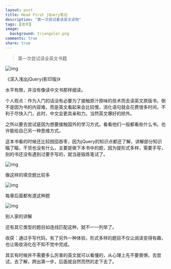 ```yaml
---
layout: post
title: Head First jQuery笔记
description: "第一次尝试着读英文读物"
tags: [技术]
image:
  background: triangular.png
comments: true
share: true
---
```


> 第一次尝试读全英文书籍

![img](http://img30.ddimg.cn/32/15/22775180-1_u_1.jpg)

《深入浅出jQuery(影印版)》

<!-- more -->

水平有限，并没有像读中文书那样细读。

个人观点：作为入门的话没有必要为了接触原汁原味的技术而去读英文原版书，倒不是因为书的内容难，而是英文看起来会比较慢，消化语句就会花费很多时间，不利于尽快入门，此时，中文会更具亲和力。当然英文爆好的除外。

之所以要去尝试是因为想要接触国外的学习方式。看看他们一般都看些什么书。也许能给自己另一种思维方式。

这本书看的时候还比较囫囵吞枣，因为jQuery的知识点都还了解，讲解部分知识瞄了瞄，干货也没有什么，主要是做下本书中的题，因为提形式多样，需要手写，别的书还没有遇到过要手写的，就当是锻炼笔试了。

![img](http://7vznhl.com1.z0.glb.clouddn.com/2015-1-11.jpg)

像这样的填空题比较多

![img](http://7vznhl.com1.z0.glb.clouddn.com/2015-1-14.jpg)

每章后面都有道这种题

![img](http://7vznhl.com1.z0.glb.clouddn.com/2015-1-16.jpg)

别人家的讲解

还有其它类型的题目如连线匹配这种，就不一一列举了。

收获：通过手写代码，有了另外一种体验，形式多样的题目不仅让阅读变得有趣，也让吸收消化在不知不觉中完成。

其实有时候并不需要多么厉害的英文就可以看懂的，从心理上先不要畏惧，去尝试，去了解，跨出第一步，后面就自然而然的走下去了。